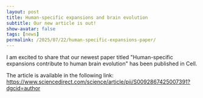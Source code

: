 ```yaml
---
layout: post
title: Human-specific expansions and brain evolution
subtitle: Our new article is out!
show-avatar: false
tags: [news]
permalink: /2025/07/22/human-specific-expansions-paper/
---
```


I am excited to share that our newest paper titled "Human-specific expansions contribute to human brain evolution" has been published in Cell.

The article is available in the following link: https://www.sciencedirect.com/science/article/pii/S0092867425007391?dgcid=author

